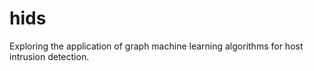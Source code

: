 hids
==============================

Exploring the application of graph machine learning algorithms for host intrusion detection.
